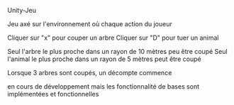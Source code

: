 Unity-Jeu


Jeu axé sur l'environnement où chaque action du joueur

Cliquer sur "x" pour couper un arbre Cliquer sur "D" pour tuer un animal

Seul l'arbre le plus proche dans un rayon de 10 mètres peu être coupé Seul l'animal le plus proche dans un rayon de 5 mètres peut être coupé

Lorsque 3 arbres sont coupés, un décompte commence

en cours de développement mais les fonctionnalité de bases sont implémentées et fonctionnelles
